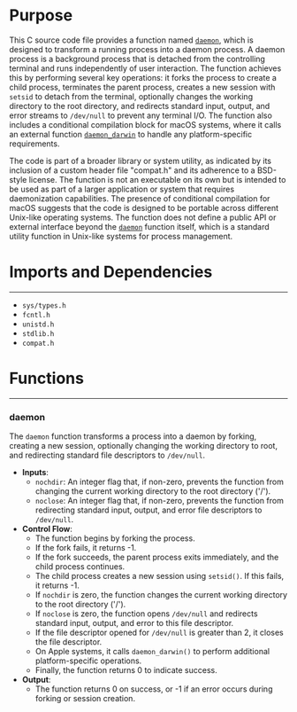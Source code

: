 # Purpose
This C source code file provides a function named [`daemon`](#daemon), which is designed to transform a running process into a daemon process. A daemon process is a background process that is detached from the controlling terminal and runs independently of user interaction. The function achieves this by performing several key operations: it forks the process to create a child process, terminates the parent process, creates a new session with `setsid` to detach from the terminal, optionally changes the working directory to the root directory, and redirects standard input, output, and error streams to `/dev/null` to prevent any terminal I/O. The function also includes a conditional compilation block for macOS systems, where it calls an external function [`daemon_darwin`](#daemon_darwin) to handle any platform-specific requirements.

The code is part of a broader library or system utility, as indicated by its inclusion of a custom header file "compat.h" and its adherence to a BSD-style license. The function is not an executable on its own but is intended to be used as part of a larger application or system that requires daemonization capabilities. The presence of conditional compilation for macOS suggests that the code is designed to be portable across different Unix-like operating systems. The function does not define a public API or external interface beyond the [`daemon`](#daemon) function itself, which is a standard utility function in Unix-like systems for process management.
# Imports and Dependencies

---
- `sys/types.h`
- `fcntl.h`
- `unistd.h`
- `stdlib.h`
- `compat.h`


# Functions

---
### daemon<!-- {{#callable:daemon}} -->
The `daemon` function transforms a process into a daemon by forking, creating a new session, optionally changing the working directory to root, and redirecting standard file descriptors to `/dev/null`.
- **Inputs**:
    - `nochdir`: An integer flag that, if non-zero, prevents the function from changing the current working directory to the root directory ('/').
    - `noclose`: An integer flag that, if non-zero, prevents the function from redirecting standard input, output, and error file descriptors to `/dev/null`.
- **Control Flow**:
    - The function begins by forking the process.
    - If the fork fails, it returns -1.
    - If the fork succeeds, the parent process exits immediately, and the child process continues.
    - The child process creates a new session using `setsid()`. If this fails, it returns -1.
    - If `nochdir` is zero, the function changes the current working directory to the root directory ('/').
    - If `noclose` is zero, the function opens `/dev/null` and redirects standard input, output, and error to this file descriptor.
    - If the file descriptor opened for `/dev/null` is greater than 2, it closes the file descriptor.
    - On Apple systems, it calls `daemon_darwin()` to perform additional platform-specific operations.
    - Finally, the function returns 0 to indicate success.
- **Output**:
    - The function returns 0 on success, or -1 if an error occurs during forking or session creation.



